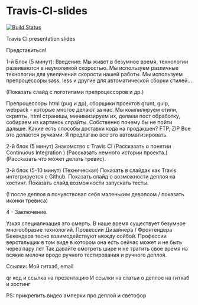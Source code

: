 # Travis-CI-slides

[![Build Status](https://travis-ci.org/Hydrock/Travis-CI-slides.svg?branch=master)](https://travis-ci.org/Hydrock/Travis-CI-slides)

Travis CI presentation slides

Представиться!

1-й Блок (5 минут): Введение: Мы живет в безумное время, технологии развиваются в неумолимой скоростью. Мы используем различные технологии для увеличения скорости нашей работы. Мы используем препроцессоры sass, less и другие для автоматической сборки стилей...

(Показать слайд с логотипами препроцессоров и др.)

Препроцессоры html (pug и др), сборщики проектов grunt, gulp, webpack - которые многое делают за нас. Мы компилируем стили, скрипты, html страницы, минимизируем их, делаем пост обработку, собираем из картинок спрайты. Собственно почему бы не пойти дальше. Какие есть способы доставки кода на продакшен? FTP, ZIP Все это делается ручками. Я предлагаю все это автоматизировать.

2-й блок (5 минут) Знакомство с Travis CI (Рассказать о понятии Continuous Integration ) (Рассказать немного истории проекта.)
(Рассказать что может делать тревис).

3-й блок (5-10 минут) (Техническая) Показать в слайдах как Travis интегрируется с Github. Показать слайд о возможности деплоя на хостинг. Показать слайд возможности запускать тесты.

(! после деплоя я почувствовал себя маленьким девопсом / показать иконки тревиса)

4 - Заключение.

Узкая специализация это смерть.
В наше время существует безумное многообразие технологий. Провессии Дизайнера / Фронтендера Бекендера тесно взаимодействуют между сойбой. Профессии верстальщик в том виде в котором она есть сейчас может и не быть через пару лет Так давайте смотреть шире и не тратить свое время на всякие мелочи вроде ручного тестирования и ручного деплоя.

Ссылки: Мой гитхаб, email

qr код и ссылка на презентацию
И ссылки на статьи о деплое на гитхаб и хостинг

PS: прикрепить видео амперки про деплой и светофор